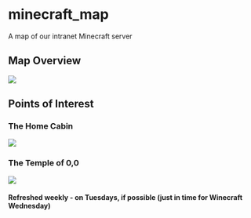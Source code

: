 # minecraft_map
A map of our intranet Minecraft server

## Map Overview
![](http://i.imgur.com/ZZXwQ4p.png)

## Points of Interest

### The Home Cabin
![](http://i.imgur.com/wwyc8a3.jpg)

### The Temple of 0,0
![](http://i.imgur.com/Im9zA6H.png)

#### Refreshed weekly - on Tuesdays, if possible (just in time for Winecraft Wednesday)
